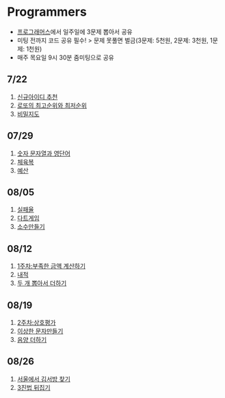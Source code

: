 # Programmers

- [프로그래머스](https://programmers.co.kr/learn/challenges?tab=all_challenges)에서 일주일에 3문제 뽑아서 공유
- 미팅 전까지 코드 공유 필수! > 문제 못풀면 벌금(3문제: 5천원, 2문제: 3천원, 1문제: 1천원)
- 매주 목요일 9시 30분 줌미팅으로 공유


## 7/22

1. [신규아이디 추천](https://programmers.co.kr/learn/courses/30/lessons/72410)
2. [로또의 최고순위와 최저순위](https://programmers.co.kr/learn/courses/30/lessons/77484)
3. [비밀지도](https://programmers.co.kr/learn/courses/30/lessons/17681)

## 07/29

1. [숫자 문자열과 영단어](https://programmers.co.kr/learn/courses/30/lessons/81301)
2. [체육복](https://programmers.co.kr/learn/courses/30/lessons/42862)
3. [예산](https://programmers.co.kr/learn/courses/30/lessons/12982)


## 08/05

1. [실패율](https://programmers.co.kr/learn/courses/30/lessons/42889)
2. [다트게임](https://programmers.co.kr/learn/courses/30/lessons/17682)
3. [소수만들기](https://programmers.co.kr/learn/courses/30/lessons/12977)

## 08/12

1. [1주차:부족한 금액 계산하기](https://programmers.co.kr/learn/courses/30/lessons/82612)
2. [내적](https://programmers.co.kr/learn/courses/30/lessons/70128)
3. [두 개 뽑아서 더하기](https://programmers.co.kr/learn/courses/30/lessons/68644)

## 08/19

1. [2주차:상호평가](https://programmers.co.kr/learn/courses/30/lessons/83201)
2. [이상한 문자만들기](https://programmers.co.kr/learn/courses/30/lessons/12930)
2. [음양 더하기](https://programmers.co.kr/learn/courses/30/lessons/76501)

## 08/26

1. [서울에서 김서방 찾기](https://programmers.co.kr/learn/courses/30/lessons/12919)
2. [3진법 뒤집기](https://programmers.co.kr/learn/courses/30/lessons/68935)
